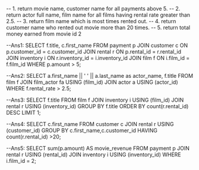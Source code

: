 -- 1. return movie name, customer name for all payments above 5.
-- 2. return actor full name, film name for all films having rental rate greater than 2.5.
-- 3. return film name which is most times rented out.
-- 4. return customer name who rented out movie more than 20 times.
-- 5. return total money earned from movie id 2

--Ans1:
SELECT f.title, c.first_name
FROM payment p
         JOIN customer c ON p.customer_id = c.customer_id
         JOIN rental r ON p.rental_id = r.rental_id
         JOIN inventory i ON r.inventory_id = i.inventory_id
         JOIN film f ON i.film_id = f.film_id
WHERE p.amount > 5;

--Ans2:
SELECT a.first_name || ' ' || a.last_name as actor_name, f.title
FROM film f
        JOIN film_actor fa USING (film_id)
        JOIN actor a USING (actor_id)
WHERE f.rental_rate > 2.5;

--Ans3:
SELECT f.title
FROM film f
         JOIN inventory i USING (film_id)
         JOIN rental r USING (inventory_id)
GROUP BY f.title
ORDER BY count(r.rental_id) DESC
LIMIT 1;

--Ans4:
SELECT c.first_name
FROM customer c
        JOIN rental r USING (customer_id)
GROUP BY c.first_name,c.customer_id
HAVING count(r.rental_id) >20;

--Ans5:
SELECT sum(p.amount) AS movie_revenue
FROM payment p
         JOIN rental r USING (rental_id)
         JOIN inventory i USING (inventory_id)
WHERE i.film_id = 2;
